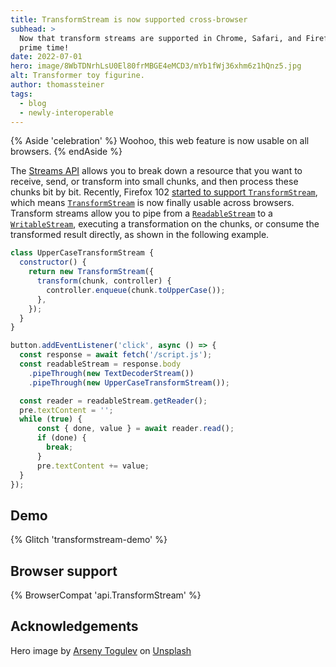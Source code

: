 ```yaml
---
title: TransformStream is now supported cross-browser
subhead: >
  Now that transform streams are supported in Chrome, Safari, and Firefox, they're finally ready for
  prime time!
date: 2022-07-01
hero: image/8WbTDNrhLsU0El80frMBGE4eMCD3/mYb1fWj36xhm6z1hQnz5.jpg
alt: Transformer toy figurine.
author: thomassteiner
tags:
  - blog
  - newly-interoperable
---
```


{% Aside 'celebration' %}
Woohoo, this web feature is now usable on all browsers.
{% endAside %}

The [Streams API](/streams/) allows you to break down a resource that you want to receive, send, or transform into small chunks, and then process these chunks bit by bit. Recently, Firefox 102
[started to support `TransformStream`](https://developer.mozilla.org/docs/Mozilla/Firefox/Releases/102#apis),
which means [`TransformStream`](https://developer.mozilla.org/docs/Web/API/TransformStream) is now
finally usable across browsers. Transform streams allow you to pipe from a
[`ReadableStream`](https://developer.mozilla.org/docs/Web/API/ReadableStream) to a
[`WritableStream`](https://developer.mozilla.org/docs/Web/API/WritableStream), executing a
transformation on the chunks, or consume the transformed result directly,
as shown in the following example.

```js
class UpperCaseTransformStream {
  constructor() {
    return new TransformStream({
      transform(chunk, controller) {
        controller.enqueue(chunk.toUpperCase());
      },
    });
  }
}

button.addEventListener('click', async () => {
  const response = await fetch('/script.js');
  const readableStream = response.body
    .pipeThrough(new TextDecoderStream())
    .pipeThrough(new UpperCaseTransformStream());

  const reader = readableStream.getReader();
  pre.textContent = '';
  while (true) {
      const { done, value } = await reader.read();
      if (done) {
        break;
      }
      pre.textContent += value;
  }
});
```

## Demo

{% Glitch 'transformstream-demo' %}

## Browser support

{% BrowserCompat 'api.TransformStream' %}

## Acknowledgements

Hero image by <a href="https://unsplash.com/@tetrakiss">Arseny Togulev</a> on <a href="https://unsplash.com/s/photos/transformer">Unsplash</a>
